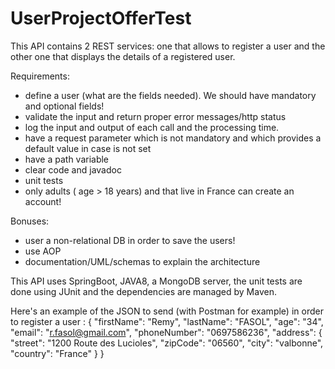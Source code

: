 # UserProjectOfferTest
This API contains 2 REST services: one that allows to register a user and the other one that displays the details of a registered user.

Requirements:
- define a user (what are the fields needed). We should have mandatory and optional fields!
- validate the input and return proper error messages/http status
- log the input and output of each call and the processing time.
- have a request parameter which is not mandatory and which provides a default value in case is not set
- have a path variable
- clear code and javadoc
- unit tests
- only adults ( age > 18 years)  and that live in France can create an account!


Bonuses:
- user a non-relational DB in order to save the users!
- use AOP
- documentation/UML/schemas to explain the architecture


This API uses SpringBoot, JAVA8, a MongoDB server, the unit tests are done using JUnit and the dependencies are managed by Maven.


Here's an example of the JSON to send (with Postman for example) in order to register a user :
{
    "firstName": "Remy",
    "lastName": "FASOL",
    "age": "34",
    "email": "r.fasol@gmail.com",
    "phoneNumber": "0697586236",
    "address": {
        "street": "1200 Route des Lucioles",
        "zipCode": "06560",
        "city": "valbonne",
        "country": "France"
    }
}
